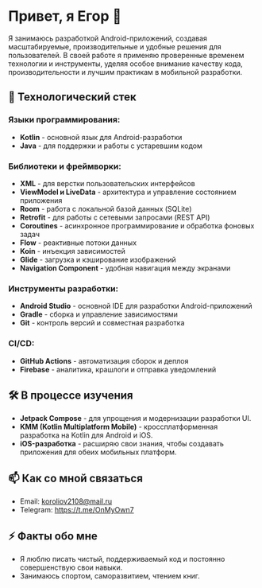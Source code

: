 # Привет, я Егор 👋

Я занимаюсь разработкой Android-приложений, создавая масштабируемые, производительные и удобные решения для пользователей. В своей работе я применяю проверенные временем технологии и инструменты, уделяя особое внимание качеству кода, производительности и лучшим практикам в мобильной разработки.

## 🔧 Технологический стек

### Языки программирования:
- **Kotlin** - основной язык для Android-разработки
- **Java** - для поддержки и работы с устаревшим кодом

### Библиотеки и фреймворки:
- **XML** - для верстки пользовательских интерфейсов
- **ViewModel и LiveData** - архитектура и управление состоянием приложения
- **Room** - работа с локальной базой данных (SQLite)
- **Retrofit** - для работы с сетевыми запросами (REST API)
- **Coroutines** - асинхронное программирование и обработка фоновых задач
- **Flow** - реактивные потоки данных
- **Koin** - инъекция зависимостей
- **Glide** - загрузка и кэширование изображений
- **Navigation Component** - удобная навигация между экранами

### Инструменты разработки:
- **Android Studio** - основной IDE для разработки Android-приложений
- **Gradle** - сборка и управление зависимостями
- **Git** - контроль версий и совместная разработка

### CI/CD:
- **GitHub Actions** - автоматизация сборок и деплоя
- **Firebase** - аналитика, крашлоги и отправка уведомлений


## 🛠️ В процессе изучения
- **Jetpack Compose** - для упрощения и модернизации разработки UI.
- **KMM (Kotlin Multiplatform Mobile)** - кроссплатформенная разработка на Kotlin для Android и iOS.
- **iOS-разработка** - расширяю свои знания, чтобы создавать приложения для обеих мобильных платформ.


## 📫 Как со мной связаться

- Email: koroliov2108@mail.ru
- Telegram: https://t.me/OnMyOwn7

## ⚡ Факты обо мне
- Я люблю писать чистый, поддерживаемый код и постоянно совершенствую свои навыки.
- Занимаюсь спортом, саморазвитием, чтением книг.

